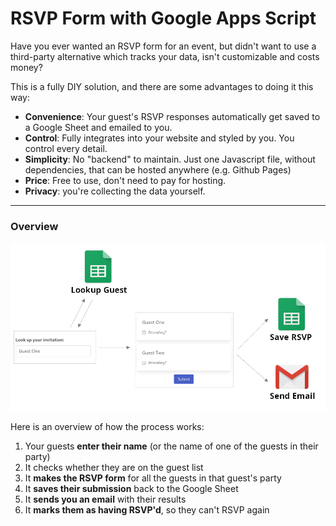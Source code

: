 # RSVP Form with Google Apps Script
Have you ever wanted an RSVP form for an event, but didn't want to use a third-party alternative which tracks your data, isn't customizable and costs money?

This is a fully DIY solution, and there are some advantages to doing it this way:

* __Convenience__: Your guest's RSVP responses automatically get saved to a Google Sheet and emailed to you.
* __Control__: Fully integrates into your website and styled by you. You control every detail. 
* __Simplicity__: No "backend" to maintain. Just one Javascript file, without dependencies, that can be hosted anywhere (e.g. Github Pages)
* __Price__: Free to use, don't need to pay for hosting.
* __Privacy__: you're collecting the data yourself.

---
### Overview
![Summary](/tutorial_images/googleRSVP_summary.jpg)

Here is an overview of how the process works:

1. Your guests __enter their name__ (or the name of one of the guests in their party)
2. It checks whether they are on the guest list
3. It __makes the RSVP form__ for all the guests in that guest's party
4. It __saves their submission__ back to the Google Sheet 
5. It __sends you an email__ with their results
6. It __marks them as having RSVP'd__, so they can't RSVP again

